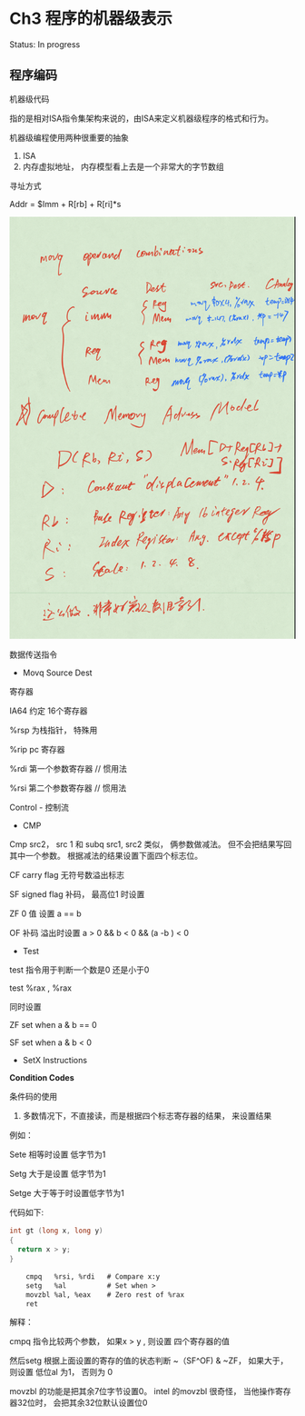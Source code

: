 # Ch3 程序的机器级表示

Status: In progress

## 程序编码

机器级代码

指的是相对ISA指令集架构来说的，由ISA来定义机器级程序的格式和行为。 

机器级编程使用两种很重要的抽象

1. ISA
2. 内存虚拟地址， 内存模型看上去是一个非常大的字节数组 

寻址方式

 Addr = $Imm + R[rb] + R[ri]*s 

![Untitled](Ch3%20%E7%A8%8B%E5%BA%8F%E7%9A%84%E6%9C%BA%E5%99%A8%E7%BA%A7%E8%A1%A8%E7%A4%BA%20ad9d508feb9143c3abba5e482d172d1b/Untitled.png)

数据传送指令

- Movq  Source  Dest

寄存器

IA64 约定 16个寄存器

%rsp 为栈指针， 特殊用

%rip  pc 寄存器

%rdi 第一个参数寄存器  // 惯用法

%rsi 第二个参数寄存器 // 惯用法

Control  - 控制流

- CMP

Cmp src2， src 1    和  subq src1, src2  类似， 俩参数做减法。 但不会把结果写回其中一个参数。 根据减法的结果设置下面四个标志位。

CF  carry flag    无符号数溢出标志

SF signed flag  补码， 最高位1 时设置

ZF  0 值 设置  a == b 

OF  补码 溢出时设置  a > 0  && b < 0 && (a -b ) < 0

- Test

test 指令用于判断一个数是0 还是小于0

test %rax , %rax 

同时设置

ZF   set when a & b == 0 

SF  set when a & b  < 0 

- SetX  Instructions

**Condition Codes**

条件码的使用

1. 多数情况下，不直接读，而是根据四个标志寄存器的结果，  来设置结果

例如：

Sete   相等时设置 低字节为1

Setg 大于是设置 低字节为1

Setge 大于等于时设置低字节为1

代码如下:

 

```c
int gt (long x, long y)
{
  return x > y;
}
```

```wasm
	cmpq   %rsi, %rdi   # Compare x:y
	setg   %al          # Set when >
	movzbl %al, %eax    # Zero rest of %rax
	ret
```

解释：

cmpq 指令比较两个参数， 如果x > y ,  则设置 四个寄存器的值 

然后setg 根据上面设置的寄存的值的状态判断 ~（SF^OF)  & ~ZF，  如果大于， 则设置 低位al 为1， 否则为 0

movzbl 的功能是把其余7位字节设置0。 intel 的movzbl 很奇怪，   当他操作寄存器32位时， 会把其余32位默认设置位0